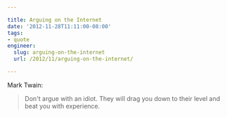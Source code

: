```yaml
---

title: Arguing on the Internet
date: '2012-11-28T11:11:00-08:00'
tags:
- quote
engineer:
  slug: arguing-on-the-internet
  url: /2012/11/arguing-on-the-internet/

---
```


Mark Twain:

> Don't argue with an idiot. They will drag you down to their level and beat you with experience.

